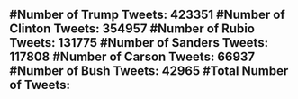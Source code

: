#Number of Trump Tweets: 423351
#Number of Clinton Tweets: 354957
#Number of Rubio Tweets: 131775
#Number of Sanders Tweets: 117808
#Number of Carson Tweets: 66937
#Number of Bush Tweets: 42965
#Total Number of Tweets:  
---
